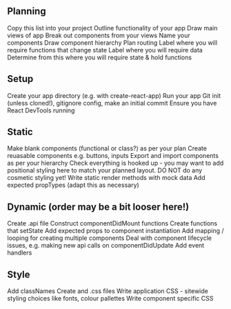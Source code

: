 ## Planning
Copy this list into your project
Outline functionality of your app
Draw main views of app
Break out components from your views
Name your components
Draw component hierarchy
Plan routing
Label where you will require functions that change state
Label where you will require data
Determine from this where you will require state & hold functions

## Setup
Create your app directory (e.g. with create-react-app)
Run your app
Git init (unless cloned!), gitignore config, make an initial commit
Ensure you have React DevTools running

## Static
Make blank components (functional or class?) as per your plan
Create reuasable components e.g. buttons, inputs
Export and import components as per your hierarchy
Check everything is hooked up
    - you may want to add positional styling here to match your planned layout. DO NOT do any cosmetic styling yet!
Write static render methods with mock data
Add expected propTypes (adapt this as necessary)

## Dynamic (order may be a bit looser here!)
Create .api file
Construct componentDidMount functions
Create functions that setState
Add expected props to component instantiation
Add mapping / looping for creating multiple components
Deal with component lifecycle issues, e.g. making new api calls on componentDidUpdate
Add event handlers

## Style
Add classNames
Create and .css files
Write application CSS - sitewide styling choices like fonts, colour pallettes
Write component specific CSS